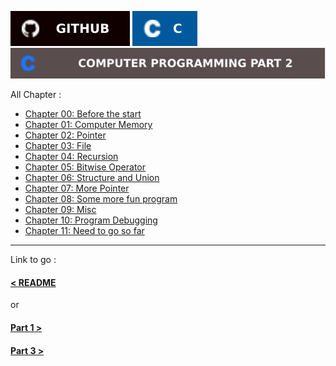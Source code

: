[![Github Profile](./../asset/badge/github.svg)](https://github.com/Tazri) [![C](./../asset/badge/c_icon_bgblue_textwhite.svg)](https://github.com/Tazri/Computer_Programming_Tamim_Shahriar_Subeen) 
[![part 2](./../asset/badge/Computer_Programming_Part_2.svg)](./part_2.md)

All Chapter : 

- [Chapter 00: Before the start](./chapter_00/note.md)
- [Chapter 01: Computer Memory](./chapter_01/note.md)
- [Chapter 02: Pointer](./chapter_02/note.md)
- [Chapter 03: File](./chapter_03/note.md)
- [Chapter 04: Recursion](./chapter_04/note.md)
- [Chapter 05: Bitwise Operator](./chapter_5/note.md)
- [Chapter 06: Structure and Union](./chapter_06/note.md)
- [Chapter 07: More Pointer](./chapter_07/note.md)
- [Chapter 08: Some more fun program](./chapter_08/note.md)
- [Chapter 09: Misc](./chapter_09/note.md)
- [Chapter 10: Program Debugging](./chapter_10/note.md)
- [Chapter 11: Need to go so far](./chapter_11/note.md)


-------------------------------
Link to go :

#### [< README](./../README.md)

or 

#### [Part 1 >](./../part_1/part_1.md)
#### [Part 3 >](./../part_3/part_3.md)